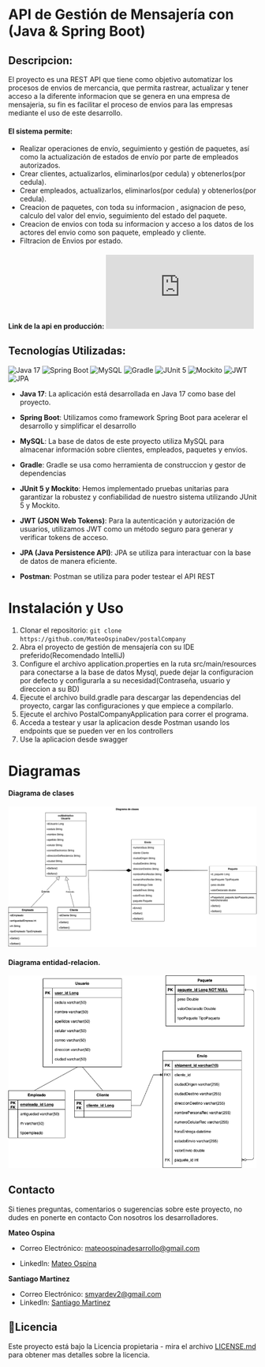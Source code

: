# API de Gestión de Mensajería con  (Java & Spring Boot)
## Descripcion:
El proyecto es una REST API que tiene como objetivo automatizar los procesos de envios de mercancia, que permita rastrear, actualizar y tener acceso a la diferente informacion que se genera en una empresa de mensajeria, su fin es facilitar el proceso de envios para las empresas mediante el uso de este desarrollo.

#### El sistema permite:
- Realizar operaciones de envío, seguimiento y gestión de paquetes, así como la actualización de estados de envío por parte de empleados autorizados.
- Crear clientes, actualizarlos, eliminarlos(por cedula) y obtenerlos(por cedula).
- Crear empleados, actualizarlos, eliminarlos(por cedula) y obtenerlos(por cedula).
- Creacion de paquetes, con toda su informacion , asignacion de peso, calculo del valor del envio, seguimiento del estado del paquete.
- Creacion de envios con toda su informacion y acceso a los datos de los actores del envio como son paquete, empleado y cliente.
- Filtracion de Envios por estado.

#### Link de la api en producción: ![postal-company](https://postal-company.up.railway.app/swagger-ui/index.html) 

## Tecnologías Utilizadas:


![Java 17](https://img.shields.io/badge/Java-17-red?style=for-the-badge&logo=java)
![Spring Boot](https://img.shields.io/badge/Spring%20Boot-3.1.3-green?style=for-the-badge&logo=spring)
![MySQL](https://img.shields.io/badge/MySQL-Database-blue?style=for-the-badge&logo=mysql)
![Gradle](https://img.shields.io/badge/Gradle-Build%20Tool-green?style=for-the-badge&logo=gradle)
![JUnit 5](https://img.shields.io/badge/JUnit%205-Testing-brightgreen?style=for-the-badge&logo=junit)
![Mockito](https://img.shields.io/badge/Mockito-Testing-orange?style=for-the-badge&logo=mockito)
![JWT](https://img.shields.io/badge/JWT-Authentication%20Token-yellow?style=for-the-badge&logo=jwt)
![JPA](https://img.shields.io/badge/JPA-Persistence%20API-blueviolet?style=for-the-badge&logo=jpa)

- **Java 17**: La aplicación está desarrollada en Java 17 como base del proyecto.

- **Spring Boot**: Utilizamos como framework Spring Boot para acelerar el desarrollo y simplificar el desarrollo

- **MySQL**: La base de datos de este proyecto utiliza MySQL para almacenar información sobre clientes, empleados, paquetes y envíos.

- **Gradle**: Gradle se usa como herramienta de construccion y gestor de dependencias

- **JUnit 5 y Mockito**: Hemos implementado pruebas unitarias para garantizar la robustez y confiabilidad de nuestro sistema utilizando JUnit 5 y Mockito.

- **JWT (JSON Web Tokens)**: Para la autenticación y autorización de usuarios, utilizamos JWT como un método seguro para generar y verificar tokens de acceso.

- **JPA (Java Persistence API)**: JPA se utiliza para interactuar con la base de datos de manera eficiente.

- **Postman**: Postman se utiliza para poder testear el API REST

# Instalación y Uso


1. Clonar el repositorio: `git clone https://github.com/MateoOspinaDev/postalCompany`
2. Abra el proyecto de gestión de mensajería con su IDE preferido(Recomendado IntelliJ)
3. Configure el archivo application.properties en la ruta src/main/resources para conectarse a la base de datos Mysql, puede dejar la configuracion por defecto y configurarla a su necesidad(Contraseña, usuario y direccion a su BD)
4. Ejecute el archivo build.gradle para descargar las dependencias del proyecto, cargar las configuraciones y que empiece a compilarlo.
5. Ejecute el archivo PostalCompanyApplication para correr el programa.
6. Acceda a testear y usar la aplicacion desde Postman usando los endpoints que se pueden ver en los controllers
7. Use la aplicacion desde swagger

# Diagramas
#### Diagrama de clases
![Diagrama de clases](https://github.com/MateoOspinaDev/postalCompany/blob/master/diagramas/clasesProyecto.drawio.png?raw=true)

#### Diagrama entidad-relacion.
![Diagrama_entidad_relacion](https://github.com/MateoOspinaDev/postalCompany/blob/master/diagramas/entidades.drawio.png?raw=true)

## Contacto

Si tienes preguntas, comentarios o sugerencias sobre este proyecto, no dudes en ponerte en contacto Con nosotros los desarrolladores.

**Mateo Ospina**
- Correo Electrónico: mateoospinadesarrollo@gmail.com

- LinkedIn: [Mateo Ospina](https://www.linkedin.com/in/ospinadeveloper/)

**Santiago Martinez**
- Correo Electrónico: smyardev2@gmail.com
- LinkedIn: [Santiago Martinez](http://linkedin.com/in/santiago-martinez-238a6525a)

## 📃Licencia
Este proyecto está bajo la Licencia propietaria - mira el archivo [LICENSE.md](license.md) para obtener mas detalles sobre la licencia.


